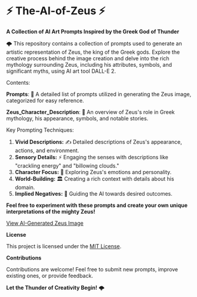 # ⚡️ The-AI-of-Zeus ⚡️
**A Collection of AI Art Prompts Inspired by the Greek God of Thunder**

🌩️ This repository contains a collection of prompts used to generate an artistic representation of Zeus, the king of the Greek gods. Explore the creative process behind the image creation and delve into the rich mythology surrounding Zeus, including his attributes, symbols, and significant myths, using AI art tool DALL-E 2.

Contents:

**Prompts**: 📝 A detailed list of prompts utilized in generating the Zeus image, categorized for easy reference.

**Zeus_Character_Description**: 📜 An overview of Zeus's role in Greek mythology, his appearance, symbols, and notable stories.

Key Prompting Techniques:

1. **Vivid Descriptions:** ✍️ Detailed descriptions of Zeus's appearance, actions, and environment.
2. **Sensory Details:** ⚡️ Engaging the senses with descriptions like "crackling energy" and "billowing clouds."
3. **Character Focus:** 👑 Exploring Zeus's emotions and personality.
4. **World-Building:** 🏛️ Creating a rich context with details about his domain.
5. **Implied Negatives:** 🚫 Guiding the AI towards desired outcomes.
   
**Feel free to experiment with these prompts and create your own unique interpretations of the mighty Zeus!**

[View AI-Generated Zeus Image](<https://drive.google.com/drive/folders/1l_P4s6c7kJEjTwiff7v3h2Rx5vxu5uyX?usp=sharing>)

**License**

This project is licensed under the [MIT License](LICENSE).

**Contributions**

Contributions are welcome! Feel free to submit new prompts, improve existing ones, or provide feedback.

**Let the Thunder of Creativity Begin!** 🌩️
